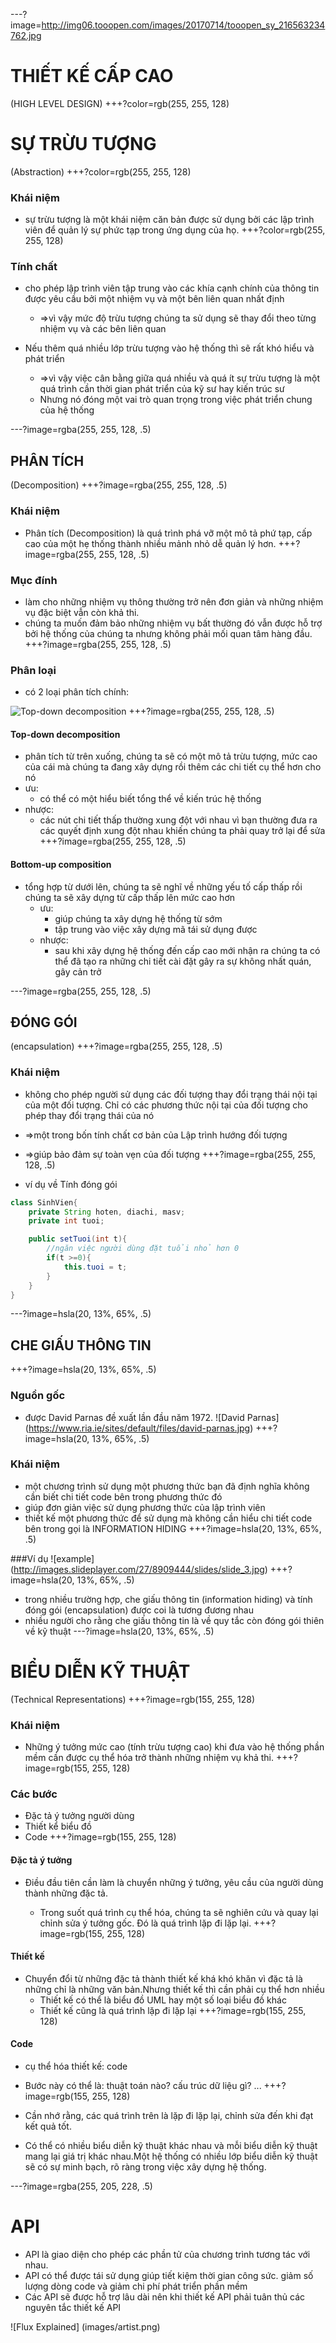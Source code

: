 ---?image=http://img06.tooopen.com/images/20170714/tooopen_sy_216563234762.jpg
# THIẾT KẾ CẤP CAO
(HIGH LEVEL DESIGN)
+++?color=rgb(255, 255, 128)

# SỰ TRỪU TƯỢNG
(Abstraction)
+++?color=rgb(255, 255, 128)
### Khái niệm

- sự trừu tượng là một khái niệm căn bản được sử dụng bởi các lập trình viên để quản lý sự phức tạp trong ứng dụng của họ.
+++?color=rgb(255, 255, 128)

### Tính chất

- cho phép lập trình viên tập trung vào các khía cạnh chính của thông tin được yêu cầu bởi một nhiệm vụ và một bên liên quan nhất định
  - =>vì vậy mức độ trừu tượng chúng ta sử dụng sẽ thay đổi theo từng nhiệm vụ và các bên liên quan
  
- Nếu thêm quá nhiều lớp trừu tượng vào hệ thống thì sẽ rất khó hiểu và phát triển
  - =>vì vậy việc cân bằng giữa quá nhiều và quá ít sự trừu tượng là một quá trình cần thời gian phát triển của kỹ sư  hay kiến trúc sư
  - Nhưng nó đóng một vai trò quan trọng trong việc phát triển chung của hệ thống

---?image=rgba(255, 255, 128, .5)

## PHÂN TÍCH
(Decomposition)
+++?image=rgba(255, 255, 128, .5)

### Khái niệm 

- Phân tích (Decomposition) là quá trình phá vỡ một mô tả phứ tạp, cấp cao của một hẹ thống thành nhiều mảnh nhỏ dễ quản lý hơn.
+++?image=rgba(255, 255, 128, .5)

### Mục đính

- làm cho những nhiệm vụ thông thường trở nên đơn giản và những nhiệm vụ đặc biệt vẫn còn khả thi.
- chúng ta muốn đảm bảo những nhiệm vụ bất thường đó vẫn được hỗ trợ bởi hệ thống của chúng ta nhưng không phải mối quan tâm hàng đầu.
+++?image=rgba(255, 255, 128, .5)

### Phân loại

- có 2 loại phân tích chính:

![Top-down decomposition](http://cdn.expertz.me/wp-content/uploads/TopDownAndBottomUpFeatureImage.jpg)
+++?image=rgba(255, 255, 128, .5)

#### Top-down decomposition
  - phân tích từ trên xuống, chúng ta sẽ có một mô tả trừu tượng, mức cao của cái mà chúng ta đang xây dựng rồi thêm các chi tiết cụ thể hơn cho nó 
  - ưu:
    - có thể có một hiểu biết tổng thể về kiến trúc hệ thống
  - nhược:
    - các nút chi tiết thấp thường xung đột với nhau vì bạn thường đưa ra các quyết định xung đột nhau khiến chúng ta phải quay trở lại để sửa
+++?image=rgba(255, 255, 128, .5)

#### Bottom-up composition
- tổng hợp từ dưới lên, chúng ta sẽ nghĩ về những yếu tố cấp thấp rồi chúng ta sẽ xây dựng  từ cấp thấp lên mức cao hơn
  - ưu:
    - giúp chúng ta xây dựng hệ thống từ sớm
    - tập trung vào việc xây dựng mã tái sử dụng được
  - nhược:
    - sau khi xây dựng hệ thống đến cấp cao mới nhận ra chúng ta có thể đã tạo ra những chi tiết cài đặt gây ra sự không nhất quán, gây cản trở

---?image=rgba(255, 255, 128, .5)

## ĐÓNG GÓI
(encapsulation)
+++?image=rgba(255, 255, 128, .5)

### Khái niệm

-  không cho phép người sử dụng các đối tượng thay đổi trạng thái nội tại của một đối tượng. Chỉ có các phương thức nội tại của đối tượng cho phép thay đổi trạng thái của nó

- =>một trong bốn tính chất cơ bản của Lập trình hướng đối tượng

- =>giúp bảo đảm sự toàn vẹn của đối tượng
+++?image=rgba(255, 255, 128, .5)

- ví dụ về Tính đóng gói

```Java
class SinhVien{
    private String hoten, diachi, masv;
    private int tuoi;

    public setTuoi(int t){
        //ngăn việc người dùng đặt tuổi nhỏ hơn 0
        if(t >=0){
            this.tuoi = t;
        }
    }
}
```
---?image=hsla(20, 13%, 65%, .5)

## CHE GIẤU THÔNG TIN
+++?image=hsla(20, 13%, 65%, .5)

### Nguồn gốc

- được  David Parnas đề xuất lần đầu năm 1972.
![David Parnas]
(https://www.ria.ie/sites/default/files/david-parnas.jpg)
+++?image=hsla(20, 13%, 65%, .5)

### Khái niệm
- một chương trình sử dụng một phương thức bạn đã định nghĩa không cần biết chi tiết code bên trong phương thức đó
- giúp đơn giản việc sử dụng phương thức của lập trình viên
- thiết kế một phương thức để sử dụng mà không cần hiểu chi tiết code bên trong gọi là INFORMATION HIDING 
+++?image=hsla(20, 13%, 65%, .5)

###Ví dụ
![example]
(http://images.slideplayer.com/27/8909444/slides/slide_3.jpg)
+++?image=hsla(20, 13%, 65%, .5)
- trong nhiều trường hợp, che giấu thông tin (information hiding) và tính đóng gói (encapsulation) được coi là tương đương nhau
- nhiều người cho rằng che giấu thông tin là về quy tắc còn đóng gói thiên về kỹ thuật
---?image=hsla(20, 13%, 65%, .5)

# BIỂU DIỄN KỸ THUẬT
(Technical Representations)
+++?image=rgb(155, 255, 128)

### Khái niệm

- Những ý tưởng mức cao (tính trừu tượng cao) khi đưa vào hệ thống phần mềm cần được cụ thể hóa trở thành những nhiệm vụ khả thi.
+++?image=rgb(155, 255, 128)

### Các bước

- Đặc tả ý tưởng người dùng
- Thiết kể biểu đồ
- Code
+++?image=rgb(155, 255, 128)

#### Đặc tả ý tưởng

- Điều đầu tiên cần làm là chuyển những ý tưởng, yêu cầu của người dùng thành những đặc tả.

  - Trong suốt quá trình cụ thể hóa, chúng ta sẽ nghiên cứu và quay lại chỉnh sửa ý tưởng gốc. Đó là quá trình lặp đi lặp lại.
+++?image=rgb(155, 255, 128)

#### Thiết kế
- Chuyển đổi từ những đặc tả thành thiết kế khá khó khăn vì đặc tả là những chỉ là những văn bản.Nhưng thiết kế thì cần phải cụ thể hơn nhiều
  - Thiết kế có thể là biểu đồ UML hay một số loại biểu đồ khác
  - Thiết kế cũng là quá trình lặp đi lặp lại
+++?image=rgb(155, 255, 128)

#### Code

- cụ thể hóa thiết kế: code
- Bước này có thể là: thuật toán nào? cấu trúc dữ liệu gì? ...
+++?image=rgb(155, 255, 128)

- Cần nhớ rằng, các quá trình trên là lặp đi lặp lại, chỉnh sửa đến khi đạt kết quả tốt.

- Có thể có nhiều biểu diễn kỹ thuật khác nhau và mỗi biểu diễn kỹ thuật mang lại giá trị khác nhau.Một hệ thống có nhiều lớp biểu diễn kỹ thuật sẽ có sự minh bạch, rõ ràng trong việc xây dựng hệ thống.

---?image=rgba(255, 205, 228, .5) 

# API

- API là giao diện cho phép các phần tử của chương trình tương tác với nhau.
- API có thể được tái sử dụng giúp tiết kiệm thời gian công sức. giảm số lượng dòng code và giảm chi phí phát triển phần mềm
- Các API sẽ được hỗ trợ lâu dài nên khi thiết kế API phải tuân thủ các nguyên tắc thiết kế API

![Flux Explained]
(images/artist.png)
